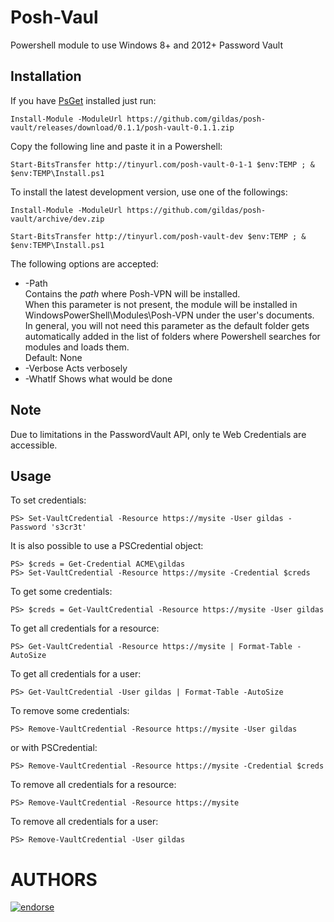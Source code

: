 # Posh-Vaul
Powershell module to use Windows 8+ and 2012+ Password Vault

Installation
------------

If you have [PsGet](http://psget.net) installed just run:
```posh
Install-Module -ModuleUrl https://github.com/gildas/posh-vault/releases/download/0.1.1/posh-vault-0.1.1.zip
```

Copy the following line and paste it in a Powershell:

```posh
Start-BitsTransfer http://tinyurl.com/posh-vault-0-1-1 $env:TEMP ; & $env:TEMP\Install.ps1
```

To install the latest development version, use one of the followings:

```posh
Install-Module -ModuleUrl https://github.com/gildas/posh-vault/archive/dev.zip
```

```posh
Start-BitsTransfer http://tinyurl.com/posh-vault-dev $env:TEMP ; & $env:TEMP\Install.ps1
```



The following options are accepted:
- -Path  
  Contains the *path* where Posh-VPN will be installed.  
  When this parameter is not present, the module will be installed in WindowsPowerShell\Modules\Posh-VPN under the user's documents.  
  In general, you will not need this parameter as the default folder gets automatically added in the list of folders where Powershell searches for modules and loads them.  
  Default: None
- -Verbose
  Acts verbosely
- -WhatIf
  Shows what would be done 

Note
----

Due to limitations in the PasswordVault API, only te Web Credentials are accessible.

Usage
-----

To set credentials:
```posh
PS> Set-VaultCredential -Resource https://mysite -User gildas -Password 's3cr3t'
```

It is also possible to use a PSCredential object:
```posh
PS> $creds = Get-Credential ACME\gildas
PS> Set-VaultCredential -Resource https://mysite -Credential $creds
```

To get some credentials:
```posh
PS> $creds = Get-VaultCredential -Resource https://mysite -User gildas
```

To get all credentials for a resource:
```posh
PS> Get-VaultCredential -Resource https://mysite | Format-Table -AutoSize
```

To get all credentials for a user:
```posh
PS> Get-VaultCredential -User gildas | Format-Table -AutoSize
```

To remove some credentials:
```posh
PS> Remove-VaultCredential -Resource https://mysite -User gildas
```

or with PSCredential:
```posh
PS> Remove-VaultCredential -Resource https://mysite -Credential $creds
```

To remove all credentials for a resource:
```posh
PS> Remove-VaultCredential -Resource https://mysite
```

To remove all credentials for a user:
```posh
PS> Remove-VaultCredential -User gildas
```

AUTHORS
=======
[![endorse](https://api.coderwall.com/gildas/endorsecount.png)](https://coderwall.com/gildas)
